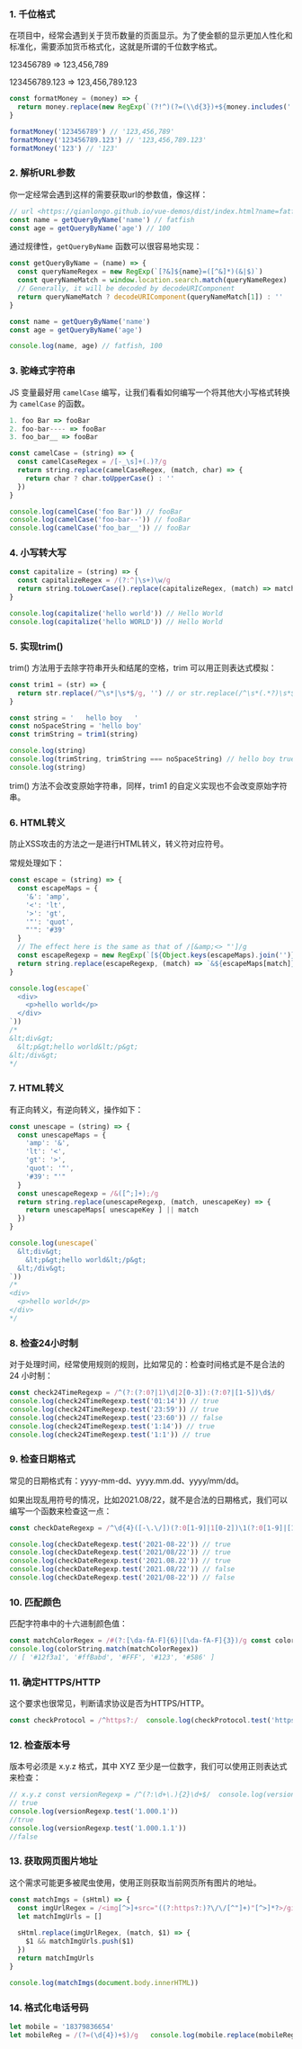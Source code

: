 ### 1. 千位格式

在项目中，经常会遇到关于货币数量的页面显示。为了使金额的显示更加人性化和标准化，需要添加货币格式化，这就是所谓的千位数字格式。

123456789 => 123,456,789

123456789.123 => 123,456,789.123

```js
const formatMoney = (money) => {
  return money.replace(new RegExp(`(?!^)(?=(\\d{3})+${money.includes('.') ? '\\.' : '$'})`, 'g'), ',')  
}

formatMoney('123456789') // '123,456,789'
formatMoney('123456789.123') // '123,456,789.123'
formatMoney('123') // '123'
```



### 2. 解析URL参数

你一定经常会遇到这样的需要获取url的参数值，像这样：

```js
// url <https://qianlongo.github.io/vue-demos/dist/index.html?name=fatfish&age=100#/home>  
const name = getQueryByName('name') // fatfish 
const age = getQueryByName('age') // 100
```

通过规律性，`getQueryByName` 函数可以很容易地实现：

```js
const getQueryByName = (name) => {
  const queryNameRegex = new RegExp(`[?&]${name}=([^&]*)(&|$)`)
  const queryNameMatch = window.location.search.match(queryNameRegex)
  // Generally, it will be decoded by decodeURIComponent
  return queryNameMatch ? decodeURIComponent(queryNameMatch[1]) : ''
}

const name = getQueryByName('name')
const age = getQueryByName('age')

console.log(name, age) // fatfish, 100
```



### 3. 驼峰式字符串

JS 变量最好用 `camelCase` 编写，让我们看看如何编写一个将其他大小写格式转换为 `camelCase` 的函数。

```js
1. foo Bar => fooBar 
2. foo-bar---- => fooBar 
3. foo_bar__ => fooBar
```

```js
const camelCase = (string) => {
  const camelCaseRegex = /[-_\s]+(.)?/g
  return string.replace(camelCaseRegex, (match, char) => {
    return char ? char.toUpperCase() : ''
  })
}

console.log(camelCase('foo Bar')) // fooBar
console.log(camelCase('foo-bar--')) // fooBar
console.log(camelCase('foo_bar__')) // fooBar
```



### 4. 小写转大写

```js
const capitalize = (string) => {
  const capitalizeRegex = /(?:^|\s+)\w/g
  return string.toLowerCase().replace(capitalizeRegex, (match) => match.toUpperCase())
}

console.log(capitalize('hello world')) // Hello World
console.log(capitalize('hello WORLD')) // Hello World
```



### 5. 实现trim()

trim() 方法用于去除字符串开头和结尾的空格，trim 可以用正则表达式模拟：

```js
const trim1 = (str) => {
  return str.replace(/^\s*|\s*$/g, '') // or str.replace(/^\s*(.*?)\s*$/g, '$1')
}

const string = '   hello boy   '
const noSpaceString = 'hello boy'
const trimString = trim1(string)

console.log(string)
console.log(trimString, trimString === noSpaceString) // hello boy true
console.log(string)
```

trim() 方法不会改变原始字符串，同样，trim1 的自定义实现也不会改变原始字符串。



### 6. HTML转义

防止XSS攻击的方法之一是进行HTML转义，转义符对应符号。

常规处理如下：

```js
const escape = (string) => {
  const escapeMaps = {
    '&': 'amp',
    '<': 'lt',
    '>': 'gt',
    '"': 'quot',
    "'": '#39'
  }
  // The effect here is the same as that of /[&amp;<> "']/g
  const escapeRegexp = new RegExp(`[${Object.keys(escapeMaps).join('')}]`, 'g')
  return string.replace(escapeRegexp, (match) => `&${escapeMaps[match]};`)
}

console.log(escape(`
  <div>
    <p>hello world</p>
  </div>
`))
/*
&lt;div&gt;
  &lt;p&gt;hello world&lt;/p&gt;
&lt;/div&gt;
*/
```



### 7. HTML转义

有正向转义，有逆向转义，操作如下：

```js
const unescape = (string) => {
  const unescapeMaps = {
    'amp': '&',
    'lt': '<',
    'gt': '>',
    'quot': '"',
    '#39': "'"
  }
  const unescapeRegexp = /&([^;]+);/g
  return string.replace(unescapeRegexp, (match, unescapeKey) => {
    return unescapeMaps[ unescapeKey ] || match
  })
}

console.log(unescape(`
  &lt;div&gt;
    &lt;p&gt;hello world&lt;/p&gt;
  &lt;/div&gt;
`))
/*
<div>
  <p>hello world</p>
</div>
*/
```



### 8. 检查24小时制

对于处理时间，经常使用规则的规则，比如常见的：检查时间格式是不是合法的 24 小时制：

```js
const check24TimeRegexp = /^(?:(?:0?|1)\d|2[0-3]):(?:0?|[1-5])\d$/
console.log(check24TimeRegexp.test('01:14')) // true
console.log(check24TimeRegexp.test('23:59')) // true
console.log(check24TimeRegexp.test('23:60')) // false
console.log(check24TimeRegexp.test('1:14')) // true
console.log(check24TimeRegexp.test('1:1')) // true
```



### 9. 检查日期格式

常见的日期格式有：yyyy-mm-dd、yyyy.mm.dd、yyyy/mm/dd。

如果出现乱用符号的情况，比如2021.08/22，就不是合法的日期格式，我们可以编写一个函数来检查这一点：

```js
const checkDateRegexp = /^\d{4}([-\.\/])(?:0[1-9]|1[0-2])\1(?:0[1-9]|[12]\d|3[01])$/

console.log(checkDateRegexp.test('2021-08-22')) // true
console.log(checkDateRegexp.test('2021/08/22')) // true
console.log(checkDateRegexp.test('2021.08.22')) // true
console.log(checkDateRegexp.test('2021.08/22')) // false
console.log(checkDateRegexp.test('2021/08-22')) // false
```



### 10. 匹配颜色

匹配字符串中的十六进制颜色值：

```js
const matchColorRegex = /#(?:[\da-fA-F]{6}|[\da-fA-F]{3})/g const colorString = '#12f3a1 #ffBabd #FFF #123 #586'  
console.log(colorString.match(matchColorRegex)) 
// [ '#12f3a1', '#ffBabd', '#FFF', '#123', '#586' ]
```



### 11. 确定HTTPS/HTTP

这个要求也很常见，判断请求协议是否为HTTPS/HTTP。

```js
const checkProtocol = /^https?:/  console.log(checkProtocol.test('https://google.com/')) // true console.log(checkProtocol.test('http://google.com/')) // true console.log(checkProtocol.test('//google.com/')) // false
```



### 12. 检查版本号

版本号必须是 x.y.z 格式，其中 XYZ 至少是一位数字，我们可以使用正则表达式来检查：

```js
// x.y.z const versionRegexp = /^(?:\d+\.){2}\d+$/  console.log(versionRegexp.test('1.1.1'))
// true
console.log(versionRegexp.test('1.000.1')) 
//true
console.log(versionRegexp.test('1.000.1.1'))
//false
```



### 13. 获取网页图片地址

这个需求可能更多被爬虫使用，使用正则获取当前网页所有图片的地址。

```js
const matchImgs = (sHtml) => {
  const imgUrlRegex = /<img[^>]+src="((?:https?:)?\/\/[^"]+)"[^>]*?>/gi
  let matchImgUrls = []
  
  sHtml.replace(imgUrlRegex, (match, $1) => {
    $1 && matchImgUrls.push($1)
  })
  return matchImgUrls
}

console.log(matchImgs(document.body.innerHTML))
```



### 14. 格式化电话号码

```js
let mobile = '18379836654'  
let mobileReg = /(?=(\d{4})+$)/g   console.log(mobile.replace(mobileReg, '-')) // 183-7983-6654
```






